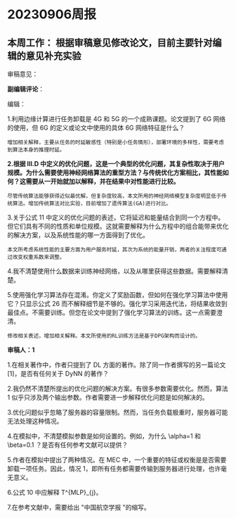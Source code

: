 # 20230906周报

## 本周工作： 根据审稿意见修改论文，目前主要针对编辑的意见补充实验

审稿意见：

**副编辑评论**：

编辑：

1.利用边缘计算进行任务卸载是 4G 和 5G 的一个成熟课题。论文提到了 6G 网络的使用，但 6G 的定义或论文中使用的具体 6G 网络特征是什么？
```
增加相关解释，主要从任务的时延敏感性（特别是小任务情形），部署环境的多样性，需要考虑到算法本身的推理时延。
```

**2.根据 III.D 中定义的优化问题，这是一个典型的优化问题，其复杂性取决于用户规模。为什么需要使用神经网络算法的重型方法？与传统优化方案相比，其性能如何？这需要从一开始就加以解释，并在结果中对性能进行比较。**
```
尽管传统算法能够获得近似最优解，但复杂度较高，本文所用的神经网络模型复杂度明显低于传统算法。增加传统算法对比实验，目前增加了遗传算法(GA)进行对比。
```

3.关于公式 11 中定义的优化问题的表述，它将延迟和能量结合到同一个方程中。但它们具有不同的性质和单位规模。这就需要解释为什么方程中的组合能带来优化的解决方案，以及系统性能的哪一方面得到了优化。
```
本文所考虑系统性能的主要方面为用户服务时延，其次为系统的能量开销，两者的关注程度可通过改变权重系数来调整。
```

4.我不清楚使用什么数据来训练神经网络，以及从哪里获得这些数据。需要解释清楚。


5.使用强化学习算法存在混淆。你定义了奖励函数，但如何在强化学习算法中使用它？只显示公式 26 而不解释细节是不够的。强化学习采用迭代法，将结果收敛到最佳点。不需要训练。但您在论文中提到了强化学习算法的训练。这一点需要澄清。
```
修改相关表述，增加相关解释。本文所使用的RL训练方法是基于DPG架构而设计的。
```

**审稿人：1**

1.在相关著作中，作者只提到了 DL 方面的著作。除了同一作者撰写的另一篇论文 [1]，是否有任何关于 DyNN 的著作？

2.我仍然不清楚所提出的优化问题的解决方案。有很多参数需要优化。然而，算法 1 似乎只涉及两个输出参数。作者需要进一步解释优化问题是如何解决的。

3.优化问题似乎忽略了服务器的容量限制。然而，当任务负载极重时，服务器可能无法处理这种情况。

4.在模拟中，不清楚模拟参数是如何设置的。例如，为什么 \alpha=1 和 \beta=0.1 ？是否有任何参考文献可以提供？

5.作者在模拟中提出了两种情况。在 MEC 中，一个重要的特征或权衡是是否需要卸载一项任务。因此，情况 1，即所有任务都需要传输到服务器进行处理，也许毫无意义。

6.公式 10 中应解释 T^{MLP}_{j}。

7.在参考文献中，需要给出 "中国航空学报 "的缩写。
